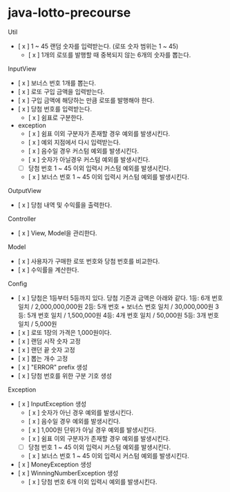 # java-lotto-precourse

Util
- [ x ] 1 ~ 45 랜덤 숫자를 입력받는다. (로또 숫자 범위는 1 ~ 45)
    - [ x ] 1개의 로또를 발행할 때 중복되지 않는 6개의 숫자를 뽑는다.

InputView
- [ x ] 보너스 번호 1개를 뽑는다.
- [ x ] 로또 구입 금액을 입력받는다.
- [ x ] 구입 금액에 해당하는 만큼 로또를 발행해야 한다.
- [ x ] 당첨 번호를 입력받는다.
  - [ x ] 쉼표로 구분한다.
- exception
  - [ x ] 쉼표 이외 구분자가 존재할 경우 예외를 발생시킨다.
  - [ x ] 예외 지점에서 다시 입력받는다.
  - [ x ] 음수일 경우 커스텀 예외를 발생시킨다.
  - [ x ] 숫자가 아닐경우 커스텀 예외를 발생시킨다.
  - [ ] 당첨 번호 1 ~ 45 이외 입력시 커스텀 예외를 발생시킨다.
  - [ x ] 보너스 번호 1 ~ 45 이외 입력시 커스텀 예외를 발생시킨다.

OutputView
- [ x ] 당첨 내역 및 수익률을 출력한다.

Controller
- [ x ] View, Model을 관리한다. 

Model
- [ x ] 사용자가 구매한 로또 번호와 당첨 번호를 비교한다.
- [ x ] 수익률을 계산한다.

Config
- [ x ] 당첨은 1등부터 5등까지 있다. 당첨 기준과 금액은 아래와 같다.
    1등: 6개 번호 일치 / 2,000,000,000원
    2등: 5개 번호 + 보너스 번호 일치 / 30,000,000원
    3등: 5개 번호 일치 / 1,500,000원
    4등: 4개 번호 일치 / 50,000원
    5등: 3개 번호 일치 / 5,000원
- [ x ] 로또 1장의 가격은 1,000원이다.
- [ x ] 랜덤 시작 숫자 고정
- [ x ] 랜던 끝 숫자 고정
- [ x ] 뽑는 개수 고정
- [ x ] "ERROR" prefix 생성
- [ x ] 당첨 번호를 위한 구분 기호 생성

Exception
- [ x ] InputException 생성
  - [ x ] 숫자가 아닌 경우 예외를 발생시킨다.
  - [ x ] 음수일 경우 예외를 발생시킨다.
  - [ x ] 1,000원 단위가 아닐 경우 예외를 발생시킨다.
  - [ x ] 쉼표 이외 구분자가 존재할 경우 예외를 발생시킨다.
  - [ ] 당첨 번호 1 ~ 45 이외 입력시 커스텀 예외를 발생시킨다.
  - [ x ] 보너스 번호 1 ~ 45 이외 입력시 커스텀 예외를 발생시킨다.
- [ x ] MoneyException 생성
- [ x ] WinningNumberException 생성
  - [ x ] 당첨 번호 6개 이외 입력시 예외를 발생시킨다.
